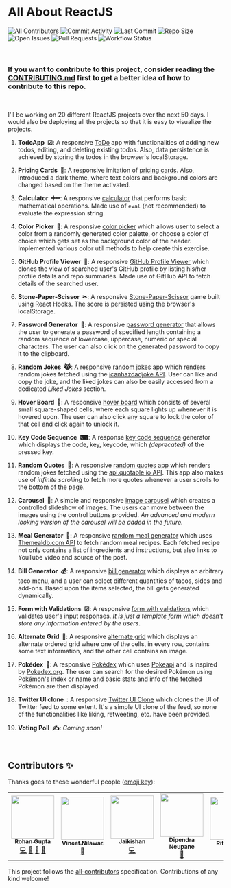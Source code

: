 # All About ReactJS

![All Contributors](https://img.shields.io/github/all-contributors/demondaddy22/all-about-reactJS?color=%23fca503&style=for-the-badge)
![Commit Activity](https://img.shields.io/github/commit-activity/w/demondaddy22/all-about-reactJS?color=%2300bfff&style=for-the-badge)
![Last Commit](https://img.shields.io/github/last-commit/demondaddy22/all-about-reactJS?color=%23abd100&style=for-the-badge)
![Repo Size](https://img.shields.io/github/repo-size/demondaddy22/all-about-reactJS?color=%23ff47b6&style=for-the-badge)
![Open Issues](https://img.shields.io/github/issues-raw/demondaddy22/all-about-reactJS?color=%239e6eff&style=for-the-badge)
![Pull Requests](https://img.shields.io/github/issues-pr-raw/demondaddy22/all-about-reactJS?color=%2302b09f&style=for-the-badge)
![Workflow Status](https://img.shields.io/github/workflow/status/demondaddy22/all-about-reactJS/ReactProjectsCI?style=for-the-badge)

<br>

### If you want to contribute to this project, consider reading the [CONTRIBUTING.md](CONTRIBUTING.md) first to get a better idea of how to contribute to this repo.

<br>

I'll be working on 20 different ReactJS projects over the next 50 days. I would also be deploying all the projects so that it is easy to visualize the projects.

1. **TodoApp &nbsp;☑**: A responsive [ToDo](https://demondaddy22.github.io/all-about-reactJS/#/todos) app with functionalities of adding new todos, editing, and deleting existing todos. Also, data persistence is achieved by storing the todos in the browser's localStorage.

2. **Pricing Cards &nbsp;💸**: A responsive imitation of [pricing cards](https://demondaddy22.github.io/all-about-reactJS/#/pricing-cards). Also, introduced a dark theme, where text colors and background colors are changed based on the theme activated.

3. **Calculator &nbsp;➕➖**: A responsive [calculator](https://demondaddy22.github.io/all-about-reactJS/#/calculator) that performs basic mathematical operations. Made use of ```eval``` (not recommended) to evaluate the expression string.

4. **Color Picker &nbsp;🎨**: A responsive [color picker](https://demondaddy22.github.io/all-about-reactJS/#/color-picker) which allows user to select a color from a randomly generated color palette, or choose a color of choice which gets set as the background color of the header. Implemented various color util methods to help create this exercise.

5. **GitHub Profile Viewer &nbsp;🙋**: A responsive [GitHub Profile Viewer](https://demondaddy22.github.io/all-about-reactJS/#/github-profile-viewer) which clones the view of searched user's GitHub profile by listing his/her profile details and repo summaries. Made use of GitHub API to fetch details of the searched user.

6. **Stone-Paper-Scissor &nbsp;✂**: A responsive [Stone-Paper-Scissor](https://demondaddy22.github.io/all-about-reactJS/#/stone-paper-scissor) game built using React Hooks. The score is persisted using the browser's localStorage.

7. **Password Generator &nbsp;🔐**: A responsive [password generator](https://demondaddy22.github.io/all-about-reactJS/#/password-generator) that allows the user to generate a password of specified length containing a random sequence of lowercase, uppercase, numeric or special characters. The user can also click on the generated password to copy it to the clipboard.

8. **Random Jokes &nbsp;😹**: A responsive [random jokes](https://demondaddy22.github.io/all-about-reactJS/#/random-jokes) app which renders random jokes fetched using the [icanhazdadjoke API](https://icanhazdadjoke.com/). User can like and copy the joke, and the liked jokes can also be easily accessed from a dedicated *Liked Jokes* section.

9. **Hover Board &nbsp;🚥**: A responsive [hover board](https://demondaddy22.github.io/all-about-reactJS/#/hoverboard) which consists of several small square-shaped cells, where each square lights up whenever it is hovered upon. The user can also click any square to lock the color of that cell and click again to unlock it.

10. **Key Code Sequence &nbsp;⌨**: A response [key code sequence](https://demondaddy22.github.io/all-about-reactJS/#/keycode-sequence) generator which displays the code, key, keycode, which *(deprecated)* of the pressed key.

11. **Random Quotes &nbsp;💭**: A responsive [random quotes](https://demondaddy22.github.io/all-about-reactJS/#/random-quotes) app which renders random jokes fetched using the [api.quotable.io API](https://github.com/lukePeavey/quotable). This app also makes use of *infinite scrolling* to fetch more quotes whenever a user scrolls to the bottom of the page.

12. **Carousel &nbsp;🎠**: A simple and responsive [image carousel](https://demondaddy22.github.io/all-about-reactJS/#/carousel) which creates a controlled slideshow of images. The users can move between the images using the control buttons provided. *An advanced and modern looking version of the carousel will be added in the future.*

13. **Meal Generator &nbsp;🍲**: A responsive [random meal generator](https://demondaddy22.github.io/all-about-reactJS/#/meal-generator) which uses [Themealdb.com API](https://www.themealdb.com/api.php) to fetch random meal recipes. Each fetched recipe not only contains a list of ingredients and instructions, but also links to YouTube video and source of the post.

14. **Bill Generator &nbsp;💰**: A responsive [bill generator](https://demondaddy22.github.io/all-about-reactJS/#/bill-generator) which displays an arbitrary taco menu, and a user can select different quantities of tacos, sides and add-ons. Based upon the items selected, the bill gets generated dynamically.

15. **Form with Validations &nbsp;☑**: A responsive [form with validations](https://demondaddy22.github.io/all-about-reactJS/#/form) which validates user's input responses. *It is just a template form which doesn't store any information entered by the users*.

16. **Alternate Grid &nbsp;💢**: A responsive [alternate grid](https://demondaddy22.github.io/all-about-reactJS/#/grid) which displays an alternate ordered grid where one of the cells, in every row, contains some text information, and the other cell contains an image.

17. **Pokédex &nbsp;📱**: A responsive [Pokédex](https://demondaddy22.github.io/all-about-reactJS/#/pokedex) which uses [Pokeapi](https://pokeapi.co/) and is inspired by [Pokedex.org](https://pokedex.org/#/). The user can search for the desired Pokémon using Pokémon's index or name and basic stats and info of the fetched Pokémon are then displayed.

18. **Twitter UI clone &nbsp;**: A responsive [Twitter UI Clone](https://demondaddy22.github.io/all-about-reactJS/#/twitter-ui) which clones the UI of Twitter feed to some extent. It's a simple UI clone of the feed, so none of the functionalities like liking, retweeting, etc. have been provided.

19. **Voting Poll &nbsp;✍**: *Coming soon!*

<br>

## Contributors ✨

Thanks goes to these wonderful people ([emoji key](https://allcontributors.org/docs/en/emoji-key)):

<!-- ALL-CONTRIBUTORS-LIST:START - Do not remove or modify this section -->
<!-- prettier-ignore-start -->
<!-- markdownlint-disable -->
<table>
  <tr>
    <td align="center"><a href="https://shades-of-demon.herokuapp.com/"><img src="https://avatars1.githubusercontent.com/u/39908472?v=4" width="100px;" alt=""/><br /><sub><b>Rohan Gupta</b></sub></a><br /><a href="https://github.com/DemonDaddy22/all-about-reactJS/commits?author=DemonDaddy22" title="Code">💻</a> <a href="#ideas-DemonDaddy22" title="Ideas, Planning, & Feedback">🤔</a> <a href="https://github.com/DemonDaddy22/all-about-reactJS/commits?author=DemonDaddy22" title="Documentation">📖</a> <a href="https://github.com/DemonDaddy22/all-about-reactJS/pulls?q=is%3Apr+reviewed-by%3ADemonDaddy22" title="Reviewed Pull Requests">👀</a></td>
    <td align="center"><a href="https://github.com/vineetnilawar"><img src="https://avatars0.githubusercontent.com/u/55659836?v=4" width="100px;" alt=""/><br /><sub><b>Vineet Nilawar</b></sub></a><br /><a href="https://github.com/DemonDaddy22/all-about-reactJS/commits?author=vineetnilawar" title="Documentation">📖</a></td>
    <td align="center"><a href="https://github.com/Jaikishann"><img src="https://avatars2.githubusercontent.com/u/23214005?v=4" width="100px;" alt=""/><br /><sub><b>Jaikishan</b></sub></a><br /><a href="https://github.com/DemonDaddy22/all-about-reactJS/commits?author=Jaikishann" title="Code">💻</a></td>
    <td align="center"><a href="https://www.neupanedipendra.com.np"><img src="https://avatars2.githubusercontent.com/u/38071091?v=4" width="100px;" alt=""/><br /><sub><b>Dipendra Neupane</b></sub></a><br /><a href="https://github.com/DemonDaddy22/all-about-reactJS/commits?author=neupanedipen" title="Documentation">📖</a></td>
    <td align="center"><a href="https://github.com/Ritika0126"><img src="https://avatars3.githubusercontent.com/u/51254896?v=4" width="100px;" alt=""/><br /><sub><b>Ritika0126</b></sub></a><br /><a href="https://github.com/DemonDaddy22/all-about-reactJS/commits?author=Ritika0126" title="Documentation">📖</a></td>
    <td align="center"><a href="https://aqsa-portfolio.herokuapp.com/"><img src="https://avatars0.githubusercontent.com/u/21342218?v=4" width="100px;" alt=""/><br /><sub><b>Aqsa Umar</b></sub></a><br /><a href="https://github.com/DemonDaddy22/all-about-reactJS/commits?author=Aqsa48" title="Documentation">📖</a></td>
    <td align="center"><a href="https://www.linkedin.com/in/mustafamasvi/"><img src="https://avatars3.githubusercontent.com/u/18447601?v=4" width="100px;" alt=""/><br /><sub><b>Mustafa Masvi</b></sub></a><br /><a href="https://github.com/DemonDaddy22/all-about-reactJS/commits?author=mustafamasvi" title="Documentation">📖</a></td>
    <td align="center"><a href="https://github.com/phanlyhuynh"><img src="https://avatars1.githubusercontent.com/u/32766920?v=4" width="100px;" alt=""/><br /><sub><b>phanlyhuynh</b></sub></a><br /><a href="https://github.com/DemonDaddy22/all-about-reactJS/commits?author=phanlyhuynh" title="Code">💻</a></td>
  </tr>
</table>

<!-- markdownlint-enable -->
<!-- prettier-ignore-end -->
<!-- ALL-CONTRIBUTORS-LIST:END -->

This project follows the [all-contributors](https://github.com/all-contributors/all-contributors) specification. Contributions of any kind welcome!

